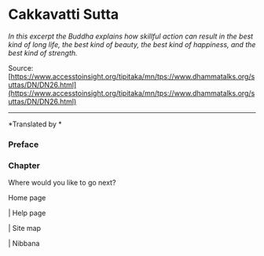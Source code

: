 #  Cakkavatti Sutta

*In this excerpt the Buddha explains how skillful action can result in the best kind of long life, the best kind of beauty, the best kind of happiness, and the best kind of strength.*

Source: [https://www.accesstoinsight.org/tipitaka/mn/tps://www.dhammatalks.org/suttas/DN/DN26.html](https://www.accesstoinsight.org/tipitaka/mn/tps://www.dhammatalks.org/suttas/DN/DN26.html)

---

*Translated by *

### Preface

### Chapter

Where would you like to go next?

Home page

| Help page

| Site map

| Nibbana